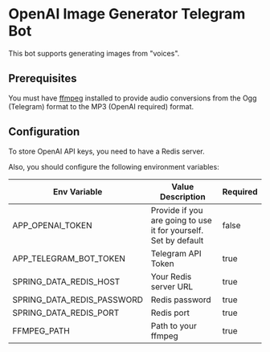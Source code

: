 # OpenAI Image Generator Telegram Bot

This bot supports generating images from "voices".

## Prerequisites

You must have [ffmpeg][1] installed to provide audio conversions from the Ogg (Telegram) format to the MP3 (OpenAI required) format.

## Configuration

To store OpenAI API keys, you need to have a Redis server.

Also, you should configure the following environment variables:

| Env Variable               | Value Description                                               | Required |
|----------------------------|-----------------------------------------------------------------|----------|
| APP_OPENAI_TOKEN           | Provide if you are going to use it for yourself. Set by default | false    |
| APP_TELEGRAM_BOT_TOKEN     | Telegram API Token                                              | true     |
| SPRING_DATA_REDIS_HOST     | Your Redis server URL                                           | true     |
| SPRING_DATA_REDIS_PASSWORD | Redis password                                                  | true     |
| SPRING_DATA_REDIS_PORT     | Redis port                                                      | true     |
| FFMPEG_PATH                | Path to your ffmpeg                                             | true     |

[1]: https://www.hostinger.com/tutorials/how-to-install-ffmpeg
